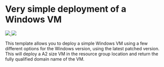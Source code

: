 # Very simple deployment of a Windows VM

<a href="https://deploy.azure.com/?repository=https://github.com/talalhaddad/template" target="_blank">
    <img src="http://azuredeploy.net/deploybutton.png"/>
</a>
<a href="http://armviz.io/#/?load=https%3A%2F%2Fraw.githubusercontent.com%2FAzure%2Fazure-quickstart-templates%2Fmaster%2F101-vm-simple-windows%2Fazuredeploy.json" target="_blank">
    <img src="http://armviz.io/visualizebutton.png"/>
</a>

This template allows you to deploy a simple Windows VM using a few different options for the Windows version, using the latest patched version. This will deploy a A2 size VM in the resource group location and return the fully qualified domain name of the VM.
